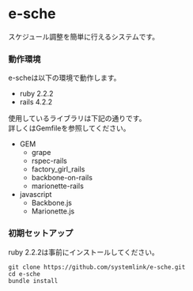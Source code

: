 e-sche
======

スケジュール調整を簡単に行えるシステムです。  

### 動作環境

e-scheは以下の環境で動作します。  

* ruby 2.2.2
* rails 4.2.2

使用しているライブラリは下記の通りです。  
詳しくはGemfileを参照してください。  

* GEM
    * grape
    * rspec-rails
    * factory_girl_rails
    * backbone-on-rails
    * marionette-rails
* javascript
    * Backbone.js
    * Marionette.js

### 初期セットアップ

ruby 2.2.2は事前にインストールしてください。

    git clone https://github.com/systemlink/e-sche.git
    cd e-sche
    bundle install
